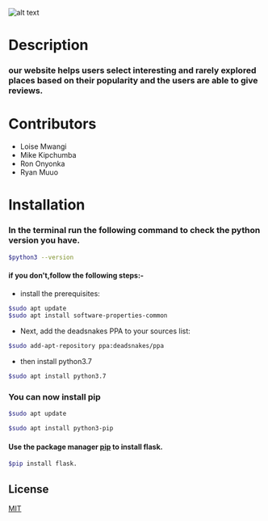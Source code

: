 ![alt text](/home/ryan/Documents/vybe-repo/app/static/images/logo.png)

# Description

### our website helps users select interesting and rarely explored places based on their popularity and the users are able to give reviews.

# Contributors
* Loise Mwangi 
* Mike Kipchumba
* Ron Onyonka
* Ryan Muuo


# Installation
### In the terminal run the following command to check the python version you have.

```bash
$python3 --version
```
#### if you don't,follow the following steps:-
* install the prerequisites:
```bash
$sudo apt update
$sudo apt install software-properties-common
```
* Next, add the deadsnakes PPA to your sources list:


```bash
$sudo add-apt-repository ppa:deadsnakes/ppa
```
* then install python3.7

```bash
$sudo apt install python3.7

```
### You can now install pip

```bash
$sudo apt update

$sudo apt install python3-pip
```

#### Use the package manager [pip](https://pip.pypa.io/en/stable/) to install flask.

```bash
$pip install flask.
```



## License
[MIT](https://choosealicense.com/licenses/mit/)
